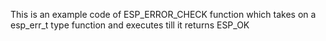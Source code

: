 This is an example code of ESP_ERROR_CHECK function which takes on a esp_err_t type function and executes till it returns ESP_OK
